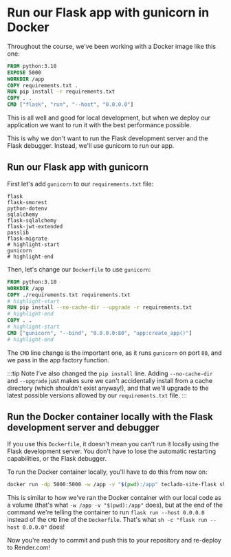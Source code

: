 # Run our Flask app with gunicorn in Docker

Throughout the course, we've been working with a Docker image like this one:

```dockerfile
FROM python:3.10
EXPOSE 5000
WORKDIR /app
COPY requirements.txt .
RUN pip install -r requirements.txt
COPY . .
CMD ["flask", "run", "--host", "0.0.0.0"]
```

This is all well and good for local development, but when we deploy our application we want to run it with the best performance possible.

This is why we don't want to run the Flask development server and the Flask debugger. Instead, we'll use gunicorn to run our app.

## Run our Flask app with gunicorn

First let's add `gunicorn` to our `requirements.txt` file:

```text title="requirements.txt"
flask
flask-smorest
python-dotenv
sqlalchemy
flask-sqlalchemy
flask-jwt-extended
passlib
flask-migrate
# highlight-start
gunicorn
# highlight-end
```

Then, let's change our `Dockerfile` to use `gunicorn`:

```dockerfile
FROM python:3.10
WORKDIR /app
COPY ./requirements.txt requirements.txt
# highlight-start
RUN pip install --no-cache-dir --upgrade -r requirements.txt
# highlight-end
COPY . .
# highlight-start
CMD ["gunicorn", "--bind", "0.0.0.0:80", "app:create_app()"]
# highlight-end
```

The `CMD` line change is the important one, as it runs `gunicorn` on port `80`, and we pass in the app factory function.

:::tip
Note I've also changed the `pip install` line. Adding `--no-cache-dir` and `--upgrade` just makes sure we can't accidentally install from a cache directory (which shouldn't exist anyway!), and that we'll upgrade to the latest possible versions allowed by our `requirements.txt` file.
:::

## Run the Docker container locally with the Flask development server and debugger

If you use this `Dockerfile`, it doesn't mean you can't run it locally using the Flask development server. You don't have to lose the automatic restarting capabilities, or the Flask debugger.

To run the Docker container locally, you'll have to do this from now on:

```zsh
docker run -dp 5000:5000 -w /app -v "$(pwd):/app" teclado-site-flask sh -c "flask run --host 0.0.0.0"
```

This is similar to how we've ran the Docker container with our local code as a volume (that's what `-w /app -v "$(pwd):/app"` does), but at the end of the command we're telling the container to run `flask run --host 0.0.0.0` instead of the `CMD` line of the `Dockerfile`. That's what `sh -c "flask run --host 0.0.0.0"` does!

Now you're ready to commit and push this to your repository and re-deploy to Render.com!
